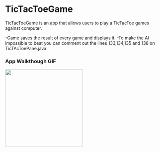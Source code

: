 # TicTacToeGame
TicTacToeGame is an app that allows users to play a TicTacToe games against computer.

-Game saves the result of every game and displays it.
-To make the AI impossible to beat you can comment out the lines 133,134,135 and 138 on TicTAcToePane.java

### App Walkthough GIF


<img src="https://github.com/The-Yigit/TicTacToeGame/blob/master/tictactoeGIF.gif" width=250><br>


